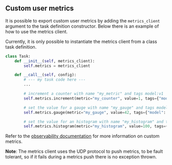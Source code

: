 ## Custom user metrics

It is possible to export custom user metrics by adding the `metrics_client`
argument to the task definition constructor. Below there is an example of how to use the metrics client.

Currently, it is only possible to instantiate the metrics client from a class task definition.

```python
class Task:
    def __init__(self, metrics_client):
        self.metrics = metrics_client

    def __call__(self, config):
        # --- my task code here ---
        ...

        # increment a counter with name "my_metric" and tags model:v1
        self.metrics.increment(metric="my_counter", value=1, tags={"model": "v1"})

        # set the value for a gauge with name "my_gauge" and tags model:v1
        self.metrics.gauge(metric="my_gauge", value=42, tags={"model": "v1"})

        # set the value for an histogram with name "my_histogram" and tags model:v1
        self.metrics.histogram(metric="my_histogram", value=100, tags={"model": "v1"})
```

Refer to the [observability documentation](../observability/metrics.md#custom-user-metrics) for more information on
custom metrics.

**Note**: The metrics client uses the UDP protocol to push metrics, to be fault tolerant, so if it fails during a
metrics push there is no exception thrown.
